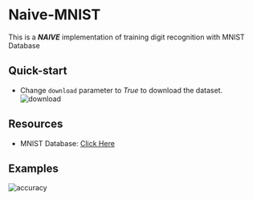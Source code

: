 # Naive-MNIST
This is a _**NAIVE**_ implementation of training digit recognition with MNIST Database

## Quick-start
- Change `download` parameter to _True_ to download the dataset.
![download](./images/download.png)

## Resources
- MNIST Database: [Click Here](http://yann.lecun.com/exdb/mnist/)

## Examples
![accuracy](./images/accuracy.png)
